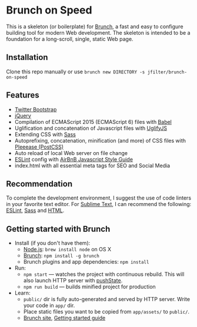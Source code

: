 # Brunch on Speed

This is a skeleton (or boilerplate) for [Brunch](http://brunch.io), a fast and easy to configure building tool for modern Web development. The skeleton is intended to be a foundation for a long-scroll, single, static Web page.

## Installation

Clone this repo manually or use `brunch new DIRECTORY -s jfilter/brunch-on-speed`

## Features
* [Twitter Bootstrap](http://getbootstrap.com)
* [jQuery](http://jquery.com)
* Compilation of ECMAScript 2015 (ECMAScript 6) files with [Babel](https://babeljs.io)
* Uglification and concatenation of Javascript files with [UglifyJS](http://lisperator.net/uglifyjs/)
* Extending CSS with [Sass](http://sass-lang.com)
* Autoprefixing, concatenation, minification (and more) of CSS files with [Pleeease (PostCSS)](http://pleeease.io)
* Auto reload of local Web server on file change
* [ESLint](http://eslint.org) config with [AirBnB Javascript Style Guide](https://github.com/airbnb/javascript)
* index.html with all essential meta tags for SEO and Social Media

## Recommendation
To complete the development environment, I suggest the use of code linters in your favorite text editor. For [Sublime Text](http://www.sublimetext.com), I can recommend the following: [ESLint](https://github.com/roadhump/SublimeLinter-eslint), [Sass](https://github.com/attenzione/SublimeLinter-scss-lint) and [HTML](https://github.com/SublimeLinter/SublimeLinter-html-tidy).

## Getting started with Brunch

* Install (if you don't have them):
    * [Node.js](http://nodejs.org): `brew install node` on OS X
    * [Brunch](http://brunch.io): `npm install -g brunch`
    * Brunch plugins and app dependencies: `npm install`
* Run:
    * `npm start` — watches the project with continuous rebuild. This will also launch HTTP server with [pushState](https://developer.mozilla.org/en-US/docs/Web/Guide/API/DOM/Manipulating_the_browser_history).
    * `npm run build` — builds minified project for production
* Learn:
    * `public/` dir is fully auto-generated and served by HTTP server.  Write your code in `app/` dir.
    * Place static files you want to be copied from `app/assets/` to `public/`.
    * [Brunch site](http://brunch.io), [Getting started guide](https://github.com/brunch/brunch-guide#readme)
